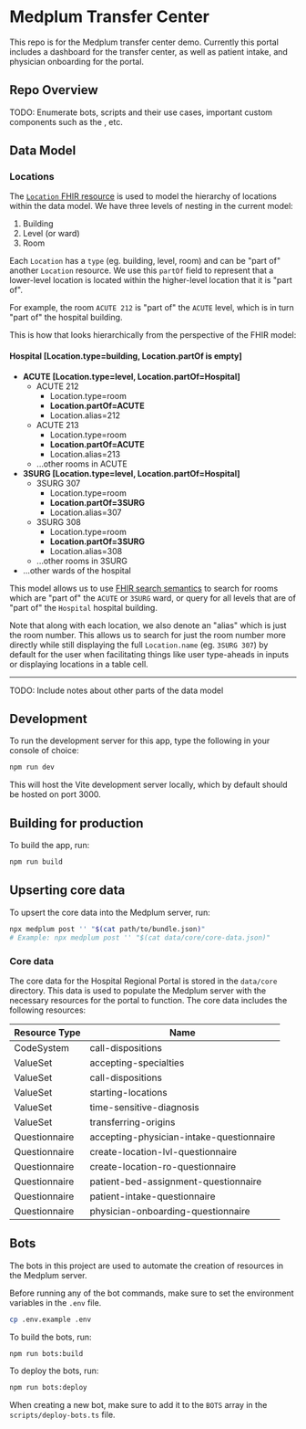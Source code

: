 

# Medplum Transfer Center

This repo is for the Medplum transfer center demo. Currently this portal includes a dashboard for the transfer center, as well as patient intake, and physician onboarding for the portal.

## Repo Overview

TODO: Enumerate bots, scripts and their use cases, important custom components such as the , etc.

## Data Model

### Locations

The [`Location` FHIR resource](https://hl7.org/fhir/r4/location.html) is used to model the hierarchy of locations within the data model. We have three levels of nesting in the current model:

1. Building
2. Level (or ward)
3. Room

Each `Location` has a `type` (eg. building, level, room) and can be "part of" another `Location` resource. We use this `partOf` field to represent that a lower-level location is located within the higher-level location that it is "part of".

For example, the room `ACUTE 212` is "part of" the `ACUTE` level, which is in turn "part of" the  hospital building.

This is how that looks hierarchically from the perspective of the FHIR model:

#### Hospital [Location.type=building, Location.partOf is empty]

- **ACUTE [Location.type=level, Location.partOf=Hospital]**
  - ACUTE 212
    - Location.type=room
    - **Location.partOf=ACUTE**
    - Location.alias=212
  - ACUTE 213
    - Location.type=room
    - **Location.partOf=ACUTE**
    - Location.alias=213
  - ...other rooms in ACUTE
- **3SURG [Location.type=level, Location.partOf=Hospital]**
  - 3SURG 307
    - Location.type=room
    - **Location.partOf=3SURG**
    - Location.alias=307
  - 3SURG 308
    - Location.type=room
    - **Location.partOf=3SURG**
    - Location.alias=308
  - ...other rooms in 3SURG
- ...other wards of the hospital

This model allows us to use [FHIR search semantics](https://www.hl7.org/fhir/search.html) to search for rooms which are "part of" the `ACUTE` or `3SURG` ward, or query for all levels that are of "part of" the `Hospital` hospital building.

Note that along with each location, we also denote an "alias" which is just the room number. This allows us to search for just the room number more directly while still displaying the full `Location.name` (eg. `3SURG 307`) by default for the user when facilitating things like user type-aheads in inputs or displaying locations in a table cell.

---

TODO: Include notes about other parts of the data model

## Development

To run the development server for this app, type the following in your console of choice:

```bash
npm run dev
```

This will host the Vite development server locally, which by default should be hosted on port 3000.

## Building for production

To build the app, run:

```bash
npm run build
```

## Upserting core data

To upsert the core data into the Medplum server, run:

```bash
npx medplum post '' "$(cat path/to/bundle.json)"
# Example: npx medplum post '' "$(cat data/core/core-data.json)"
```

### Core data

The core data for the Hospital Regional Portal is stored in the `data/core` directory. This data is used to populate the Medplum server with the necessary resources for the portal to function. The core data includes the following resources:

| Resource Type | Name                                     |
| ------------- | ---------------------------------------- |
| CodeSystem    | call-dispositions                        |
| ValueSet      | accepting-specialties                    |
| ValueSet      | call-dispositions                        |
| ValueSet      | starting-locations                       |
| ValueSet      | time-sensitive-diagnosis                 |
| ValueSet      | transferring-origins                     |
| Questionnaire | accepting-physician-intake-questionnaire |
| Questionnaire | create-location-lvl-questionnaire        |
| Questionnaire | create-location-ro-questionnaire         |
| Questionnaire | patient-bed-assignment-questionnaire     |
| Questionnaire | patient-intake-questionnaire             |
| Questionnaire | physician-onboarding-questionnaire       |

## Bots

The bots in this project are used to automate the creation of resources in the Medplum server.

Before running any of the bot commands, make sure to set the environment variables in the `.env` file.

```bash
cp .env.example .env
```

To build the bots, run:

```bash
npm run bots:build
```

To deploy the bots, run:

```bash
npm run bots:deploy
```

When creating a new bot, make sure to add it to the `BOTS` array in the `scripts/deploy-bots.ts` file.

